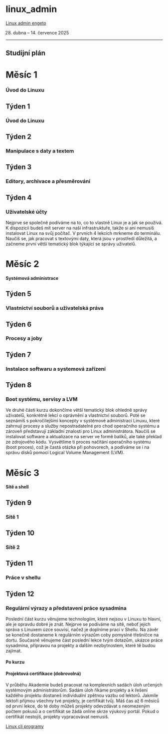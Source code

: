 # linux_admin

[Linux admin engeto](https://engeto.cz/product/detail-terminu-linux-akademie-28-4-14-7-2025/)


28. dubna – 14. července 2025
    
-----------------

Studijní plán
-------------

# Měsíc 1

### Úvod do Linuxu

## Týden 1

### Úvod do Linuxu

## Týden 2

### Manipulace s daty a textem

## Týden 3

### Editory, archivace a přesměrování

## Týden 4

### Uživatelské účty

Nejprve se společně podíváme na to, co to vlastně Linux je a jak se používá. K dispozicii budeš mít server na naší infrastruktuře, takže si ani nemusíš instalovat Linux na svůj počítač. V prvních 4 lekcích mrkneme do terminálu. Naučíš se, jak pracovat s textovými daty, která jsou v prostředí důležitá, a začneme první větší tematický blok týkající se správy uživatelů.

# Měsíc 2

#### Systémová administrace

## Týden 5

### Vlastnictví souborů a uživatelská práva

## Týden 6

### Procesy a joby

## Týden 7

### Instalace softwaru a systemová zařízení

## Týden 8

### Boot systému, servisy a LVM

Ve druhé části kurzu dokončíme větší tematický blok ohledně správy uživatelů, konkrétně lekcí o oprávnění a vlastnictví souborů. Poté se seznámíš s pokročilejšími koncepty v systémové administraci Linuxu, které zahrnují procesy a služby nepostradatelné pro chod operačního systému a zároveň představují základní znalosti pro Linux administrátora. Naučíš se instalovat software a aktualizace na server ve formě balíků, ale také překlad ze zdrojového kódu. Vysvětlíme ti proces načítání operačního systému (boot proces), což je častá otázka při pohovorech, a podíváme se i na správu disků pomocí Logical Volume Management (LVM).

# Měsíc 3

#### Sítě a shell

## Týden 9

### Sítě 1

## Týden 10

### Sítě 2

## Týden 11

### Práce v shellu

## Týden 12

### Regulární výrazy a představení práce sysadmina

Poslední část kurzu věnujeme technologiím, které nejsou v Linuxu to hlavní, ale je opravdu dobré je znát. Nejprve se podíváme na sítě, neboť jejich správa s Linuxem úzce souvisí, načež je doplníme prací v Shellu. Na závěr se konečně dostaneme k regulárním výrazům coby pomyslné třešničce na dortu. Současně věnujeme část poslední lekce tvým dotazům, ukázce práce sysadmina, přípravou na projekty a dalším nezbytnostem, které tě budou zajímat.

#### Po kurzu

#### Projektová certifikace (dobrovolná)

V průběhu Akademie budeš pracovat na komplexních sadách úloh určených systémovým administrátorům. Sadám úloh říkáme projekty a k řešení každého projektu dostaneš individuální zpětnou vazbu od lektorů. Jakmile lektoři přijmou všechny tvé projekty, je certifikát tvůj. Máš čas až 6 měsíců od první lekce, do té doby můžeš projekty odevzdávat s neomezeným počtem pokusů a o certifikát se žádá online skrze výukový portál. Pokud o certifikát nestojíš, projekty vypracovávat nemusíš.

[Linux cli programy](https://dev.to/lissy93/cli-tools-you-cant-live-without-57f6)

